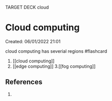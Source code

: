 TARGET DECK cloud
# Cloud computing 
Created: 06/01/2022 21:01 

cloud computing has severial regions #flashcard 
1. [[cloud computing]]
2. [[edge computing]]
3.[[fog computing]]
## References 
1. 
<!--ID: 1641515203381-->

